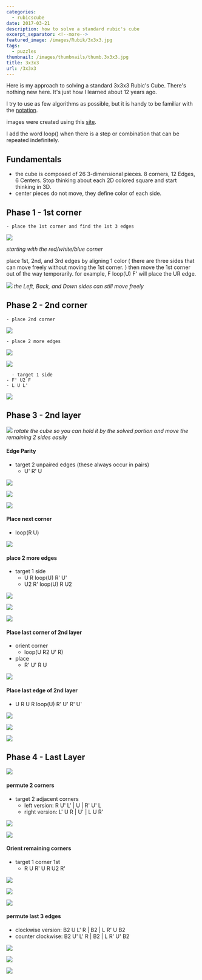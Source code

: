 ```yaml
---
categories:
  - rubicscube
date: 2017-03-21
description: how to solve a standard rubic's cube
excerpt_separator: <!--more-->
featured_image: /images/Rubik/3x3x3.jpg
tags:
  - puzzles
thumbnail: /images/thumbnails/thumb.3x3x3.jpg
title: 3x3x3
url: /3x3x3
---
```



Here is my approach to solving a standard 3x3x3 Rubic's Cube. There's nothing new here. It's just how I learned about 12 years ago.

<!--more-->

I try to use as few algorithms as possible, but it is handy to be familiar with the
[notation](https://ruwix.com/the-rubiks-cube/notation/).

images were created using this [site](https://rubiks-cube-solver.com/).

I add the word loop() when there is a step or combination that can be repeated indefinitely.

## Fundamentals
- the cube is composed of 26 3-dimensional pieces. 8 corners, 12 Edges, 6 Centers. Stop thinking about each 2D colored square and start thinking in 3D.
- center pieces do not move, they define color of each side.

## Phase 1 - 1st corner
 	- place the 1st corner and find the 1st 3 edges

![](/images/Rubik/01-1stCorner.png)

*starting with the red/white/blue corner*

place 1st, 2nd, and 3rd edges 
by aligning 1 color ( there are three sides that can move freely without moving the 1st corner. )
then move the 1st corner out of the way temporarily.
for example, F loop(U) F' will place the UR edge. 
    
![](/images/Rubik/02-3Edges.png)
*the Left, Back, and Down sides can still move freely*

    
## Phase 2 - 2nd corner
 	- place 2nd corner

![](/images/Rubik/03-2ndCorner.png)

 	- place 2 more edges

![](/images/Rubik/04-4thEdgeTargeted.png)

![](/images/Rubik/05-4thEdgePlaced-5thEdgeTargeted.png)

 	  - target 1 side
    - F' U2 F
    - L U L'
    
![](/images/Rubik/06-5thEdgePlaced.png)


## Phase 3 - 2nd layer

![](/images/Rubik/07-CrossPhase.png)
*rotate the cube so you can hold it by the solved portion and move the remaining 2 sides easily*


#### Edge Parity
- target 2 unpaired edges (these always occur in pairs)
  - U' R' U

![](/images/Rubik/08-1stEdgePairTargeted.png)

![](/images/Rubik/09-2ndEdgePairTargeted.png)

![](/images/Rubik/10-CrossComplete.png)



####   Place next corner
- loop(R U)

![](/images/Rubik/11-3rdCorner.png)


####   place 2 more edges
- target 1 side
  - U R loop(U) R' U'
  - U2 R' loop(U) R U2

![](/images/Rubik/12-6thEdgeTargeted.png)

![](/images/Rubik/13-6thEdgePlaced-7thEdgeTargeted.png)

![](/images/Rubik/14-7thEdgePlaced.png)



####   Place last corner of 2nd layer
- orient corner
  - loop(U R2 U' R)
- place
  - R' U' R U

![](/images/Rubik/15-4thCorner.png)



####   Place last edge of 2nd layer
- U R U R loop(U) R' U' R' U'

![](/images/Rubik/16-8thEdgeTargeted.png)

![](/images/Rubik/17-8thEdgePlacing.png)

![](/images/Rubik/18-8thEdgePlaced.png)



## Phase 4 - Last Layer

![](/images/Rubik/19-topLayer.png)


####   permute 2 corners
- target 2 adjacent corners
  - left version:  R  U' L' \| U  \| R' U' L
  - right version: L' U  R  \| U' \| L  U  R'


![](/images/Rubik/20-PermuteCornersTargeted.png)

![](/images/Rubik/21-CornersPermuted.png)



####   Orient remaining corners
- target 1 corner 1st
  - R U R' U R U2 R'

![](/images/Rubik/22-OrientCornersTargeted1.png)

![](/images/Rubik/23-OrientCornersTargeted2.png)

![](/images/Rubik/24-CornersOriented.png)


####   permute last 3 edges
- clockwise version: B2 U  L' R \| B2 \| L R' U  B2
- counter clockwise: B2 U' L' R \| B2 \| L R' U' B2

![](/images/Rubik/25-LastEdgesTargeted.png)

![](/images/Rubik/26-FinalMoveTargeted.png)

![](/images/Rubik/27-Solved.png)
